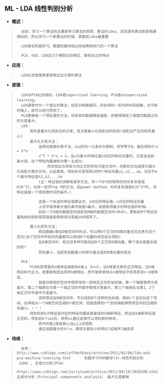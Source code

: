 ## ML - LDA 线性判别分析
- **概述：**
>       总结：学习一个算法的主要是学习算法的思想、算法的idea，其实很多算法都是相通相似的，所以学习一个新算法的时候，掌握其idea最重要
>
>       LDA是在机器学习、数据挖掘领域比较经典和热门的一个算法
>
>       PCA、SVD、LDA这几个模型比较相近，都有自己的特点
>
>
>

- **应用：**
>       LDA在百度搜索里面用过这方面的算法
>
>

- **原理：**
>       LDA与PCA比较相似，LDA是supervised learning，PCA是unsupervised learning。
>       LDA通常作为一个独立的算法，给定训练数据后，将会得到一系列的判别函数，对于新的输入，就可以进行预测了。
>       PCA更像是一个预处理的方法，将原本的数据降低维度，而使得降低了维度的数据之间的方差最大。
>       LDA：
>           首先是最大化投影后的方差，其次是最小化投影后的损失(投影后产生的损失最小)
>           最大化方差方法：
>               运用拉格朗日乘子法，以u的归一化条件为限制，求导等于0，最后得到S*u = λ*u
>               u^T * S*u = λ，当u为最大的特征值λ对应的特征向量时，方差会达到最大值，这个特性向量被称为第一主成分。
>                   然后找出与现有方向正交的所有可能方向中，将新的方向选择为最大化投影方差的方向，以此类推，得到协方差矩阵S的M个特征向量u1,u2,..um，对应于m个最大特征值λ1,λ2,...λm
>               (注：特征值的求解有很多方法，求一个D*D的矩阵的时间复杂度是O(D^3)，也有一些求Top M的方法，如power method，时间复杂度是O(D^2*M)，求特征值是一个很浪费时间的操作。)
>
>               这是一个标准的特征值表达式，λ对应的特征值，u对应的特征向量
>               上式中取得最大值的条件就是λ最大，就是取得最大的特征值的时候。
>               如将一个D维的数据空间投影到M维的数据空间中(M<D)，那取前M个特征向量构成的投影矩阵就是能够使得方差最大的矩阵了。
>
>           最小化损失方法：
>               假设数据x是在D维空间中的点，可以用D个正交的D维向量去完全表示这个空间(这个空间中所有的向量都可以用这D个向量的线性组合得到)
>               在D维空间中，有无穷多种可能找这D个正交的D维向量，哪个组合是最合适的呢?
>               损失最小，当损失函数最小的即为最合适的D维向量的组合
>
>       PCA：
>           PCA的思想是将n维特征映射到k维上（k<n），这k维是全新的正交特征。这k维特征称为主元，是重新构造出来的k维特征，而不是简单地从n维特征中去除其余n-k维特征。
>               就是对原始的空间中顺序地找一组相互正交的坐标轴，第一个轴是使得方差最大，第二个轴是在与第一个轴正交的平面中使得方差最大，第三个轴是在与第1、2个轴正交的平面中方差最大，
>               这样假设在N维空间中，可以找到N个这样的坐标轴，取前r个去近似这个空间，这样就从一个N维空间压缩到r维空间，但是选择的r个坐标轴能够使得空间的压缩损失最小。！！！
>           得到的前k大特征值对应的特征向量就是最佳的k维新特征，而且这k维新特征是正交的。得到前k个u以后，样例xi通过变换可以得到新的样本，
>               其中的第j维就是xi在uj上的投影
>               通过选取最大的k个u，使得方差较小的特征(如噪声)被丢弃
>
>
>
>
>
>
>
>
>
>

- **待续：**
>       参考：http://www.cnblogs.com/LeftNotEasy/archive/2011/01/08/lda-and-pca-machine-learning.html      机器学习中的数学(4)-线性判别分析（LDA）, 主成分分析(PCA)
>           https://www.cnblogs.com/jerrylead/archive/2011/04/18/2020209.html   主成分分析（Principal components analysis）-最大方差解释
>
>
>
>
>
>
>
>
>
>
>
>
>
>
>
